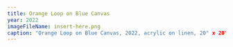 ```yaml
---
title: Orange Loop on Blue Canvas
year: 2022
imageFileName: insert-here.png
caption: "Orange Loop on Blue Canvas, 2022, acrylic on linen, 20" x 20" x 1.25" (50.8 x50.8 x 3.81 cm)"
---
```

